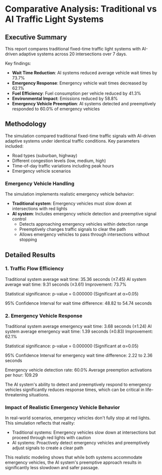 # Comparative Analysis: Traditional vs AI Traffic Light Systems

## Executive Summary

This report compares traditional fixed-time traffic light systems with AI-driven adaptive systems across 20 intersections over 7 days.

Key findings:
- **Wait Time Reduction**: AI systems reduced average vehicle wait times by 73.7%
- **Emergency Response**: Emergency vehicle wait times decreased by 62.1%
- **Fuel Efficiency**: Fuel consumption per vehicle reduced by 41.3%
- **Environmental Impact**: Emissions reduced by 58.8%
- **Emergency Vehicle Preemption**: AI systems detected and preemptively responded to 60.0% of emergency vehicles

## Methodology

The simulation compared traditional fixed-time traffic signals with AI-driven adaptive systems under identical traffic conditions.
Key parameters included:
- Road types (suburban, highway)
- Different congestion levels (low, medium, high)
- Time-of-day traffic variations including peak hours
- Emergency vehicle scenarios

### Emergency Vehicle Handling
The simulation implements realistic emergency vehicle behavior:
- **Traditional system**: Emergency vehicles must slow down at intersections with red lights
- **AI system**: Includes emergency vehicle detection and preemptive signal control
  - Detects approaching emergency vehicles within detection range
  - Preemptively changes traffic signals to clear the path
  - Allows emergency vehicles to pass through intersections without stopping

## Detailed Results

### 1. Traffic Flow Efficiency

Traditional system average wait time: 35.36 seconds (±7.45)
AI system average wait time: 9.31 seconds (±3.61)
Improvement: 73.7%

Statistical significance: p-value = 0.000000 (Significant at α=0.05)

95% Confidence Interval for wait time difference: 48.82 to 54.74 seconds

### 2. Emergency Vehicle Response

Traditional system average emergency wait time: 3.68 seconds (±1.24)
AI system average emergency wait time: 1.39 seconds (±0.83)
Improvement: 62.1%

Statistical significance: p-value = 0.000000 (Significant at α=0.05)

95% Confidence Interval for emergency wait time difference: 2.22 to 2.36 seconds

Emergency vehicle detection rate: 60.0%
Average preemption activations per hour: 109.29

The AI system's ability to detect and preemptively respond to emergency vehicles significantly reduces response times, which can be critical in life-threatening situations.

### Impact of Realistic Emergency Vehicle Behavior

In real-world scenarios, emergency vehicles don't fully stop at red lights. This simulation reflects that reality:
- Traditional systems: Emergency vehicles slow down at intersections but proceed through red lights with caution
- AI systems: Proactively detect emergency vehicles and preemptively adjust signals to create a clear path

This realistic modeling shows that while both systems accommodate emergency vehicles, the AI system's preemptive approach results in significantly less slowdown and safer passage.
